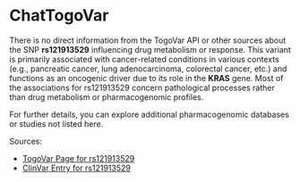 # ChatTogoVar

There is no direct information from the TogoVar API or other sources about the SNP **rs121913529** influencing drug metabolism or response. This variant is primarily associated with cancer-related conditions in various contexts (e.g., pancreatic cancer, lung adenocarcinoma, colorectal cancer, etc.) and functions as an oncogenic driver due to its role in the **KRAS** gene. Most of the associations for rs121913529 concern pathological processes rather than drug metabolism or pharmacogenomic profiles.

For further details, you can explore additional pharmacogenomic databases or studies not listed here.

Sources:
- [TogoVar Page for rs121913529](https://togovar.biosciencedbc.jp/variant/rs121913529)
- [ClinVar Entry for rs121913529](https://www.ncbi.nlm.nih.gov/clinvar/variation/12582)